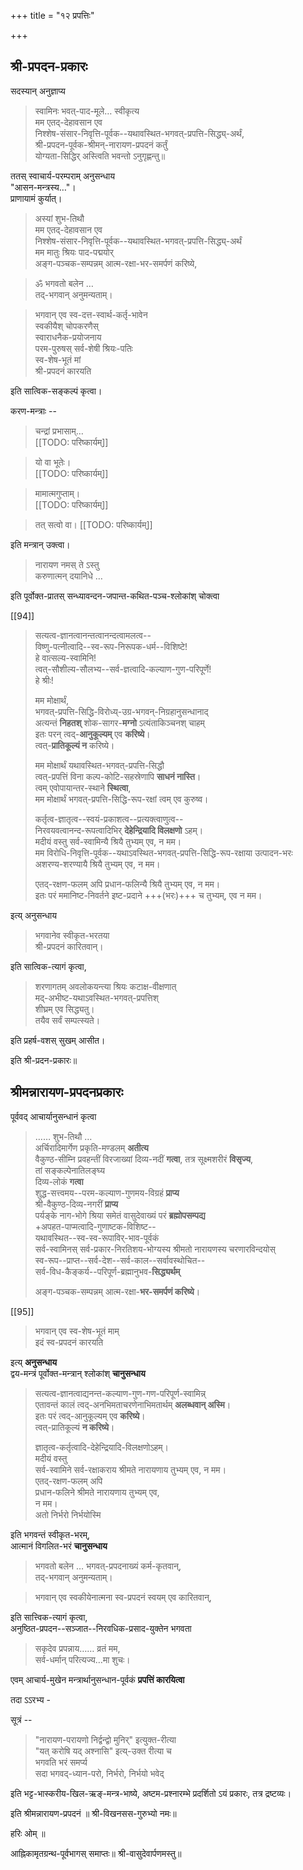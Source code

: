 +++
title = "१२ प्रपत्तिः"

+++
## श्री-प्रपदन-प्रकारः 

सदस्यान् अनुज्ञाप्य  

> स्वामिनः भवत्-पाद-मूले… स्वीकृत्य  
मम एतद्-देहावसान एव  
निश्शेष-संसार-निवृत्ति-पूर्वक--यथावस्थित-भगवत्-प्रपत्ति-सिद्ध्य्-अर्थं,   
श्री-प्रपदन-पूर्वक-श्रीमन्-नारायण-प्रपदनं कर्तुं  
योग्यता-सिद्धिर् अस्त्विति भवन्तो ऽनुगृह्णन्तु॥ 

ततस् स्वाचार्य-परम्पराम् अनुसन्धाय  
"आसन-मन्त्रस्य…"।  
प्राणायामं कुर्यात्। 

> अस्यां शुभ-तिथौ  
मम एतद्-देहावसान एव  
निश्शेष-संसार-निवृत्ति-पूर्वक--यथावस्थित-भगवत्-प्रपत्ति-सिद्ध्य्-अर्थं  
मम मातुः श्रियः पाद-पद्मयोर्  
अङ्ग-पञ्चक-सम्पन्नम् आत्म-रक्षा-भर-समर्पणं करिष्ये, 

> ॐ भगवतो बलेन …  
> तद्-भगवान् अनुमन्यताम्। 

> भगवान् एव स्व-दत्त-स्वार्थ-कर्तृ-भावेन  
> स्वकीयैश् चोपकरणैस्  
> स्वाराधनैक-प्रयोजनाय  
> परम-पुरुषस् सर्व-शेषी श्रियः-पतिः  
> स्व-शेष-भूतं मां  
> श्री-प्रपदनं कारयति 

इति सात्विक-सङ्कल्पं कृत्वा। 

करण-मन्त्राः --

> चन्द्रां प्रभासाम्…  
[[TODO: परिष्कार्यम्]]

> यो वा भूतेः।   
[[TODO: परिष्कार्यम्]]

> मामात्मगुप्ताम्।  
[[TODO: परिष्कार्यम्]]

> तत् सत्वो वा। 
[[TODO: परिष्कार्यम्]]

इति मन्त्रान् उक्त्वा।

> नारायण नमस् ते ऽस्तु  
> करुणात्मन् दयानिधे …

इति पूर्वोक्त-प्रातस् सन्ध्यावन्दन-जपान्त-कथित-पञ्च-श्लोकांश् चोक्त्वा  

[[94]]

> सत्यत्व-ज्ञानत्वानन्तत्वानन्दत्वामलत्व--  
विष्णु-पत्नीत्वादि--स्व-रूप-निरूपक-धर्म--विशिष्टे!  
हे वात्सल्य-स्वामिनि!  
त्वत्-सौशील्य-सौलभ्य--सर्व-ज्ञत्वादि-कल्याण-गुण-परिपूर्णे!  
हे श्रीः!  
>
> मम मोक्षार्थं,  
भगवत्-प्रपत्ति-सिद्धि-विरोध्य्-उग्र-भगवन्-निग्रहानुसन्धानाद्  
अत्यन्तं **निहतश्** शोक-सागर-**मग्नो** ऽत्यंताकिञ्चनश् चाहम्  
इतः परन् त्वद्-**आनुकूल्यम्** एव **करिष्ये**।  
त्वत्-**प्रातिकूल्यं न** करिष्ये।  
>
> मम मोक्षार्थं यथावस्थित-भगवत्-प्रपत्ति-सिद्धौ  
त्वत्-प्रपत्तिं विना कल्प-कोटि-सहस्रेणापि **साधनं नास्ति**।  
त्वम् एवोपायान्तर-स्थाने **स्थित्वा**,  
मम मोक्षार्थं भगवत्-प्रपत्ति-सिद्धि-रूप-रक्षां त्वम् एव कुरुष्व।  
> 
> कर्तृत्व-ज्ञातृत्व--स्वयं-प्रकाशत्व--प्रत्यक्त्वाणुत्व--  
निरवयवत्वानन्द-रूपत्वादिभिर् **देहेन्द्रियादि विलक्षणो** ऽहम्।  
मदीयं वस्तु सर्व-स्वामिन्यै श्रियै तुभ्यम् एव, न मम।  
मम विरोधि-निवृत्ति-पूर्वक--यथाऽवस्थित-भगवत्-प्रपत्ति-सिद्धि-रूप-रक्षाया उत्पादन-भरः  
अशरण्य-शरण्यायै श्रियै तुभ्यम् एव, न मम।  
>
> एतद्-रक्षण-फलम् अपि प्रधान-फलिन्यै श्रियै तुभ्यम् एव, न मम।  
इतः परं ममानिष्ट-निवर्तने इष्ट-प्रदाने +++(भरः)+++ च तुभ्यम्, एव न मम। 

इत्य् अनुसन्धाय 

> भगवानेव स्वीकृत-भरतया  
श्री-प्रपदनं कारितवान्। 

इति सात्विक-त्यागं कृत्वा, 

> शरणागतम् अवलोकयन्त्या श्रियः कटाक्ष-वीक्षणात्  
मद्-अभीष्ट-यथाऽवस्थित-भगवत्-प्रपत्तिश्  
शीघ्रम् एव सिद्ध्यतु।  
तयैव सर्वं सम्पत्स्यते। 

इति प्रहर्ष-वशस् सुखम् आसीत। 

इति श्री-प्रदन-प्रकारः॥ 

## श्रीमन्नारायण-प्रपदनप्रकारः 

पूर्ववद् आचार्यानुसन्धानं कृत्वा 

> …… शुभ-तिथौ …  
अर्चिरादिमार्गेण प्रकृति-मण्डलम् **अतीत्य**  
वैकुण्ठ-सीम्नि प्रवहन्तीं विरजाख्यां दिव्य-नदीं **गत्वा**,
तत्र सूक्ष्मशरीरं **विसृज्य**,  
तां सङ्कल्पेनातिलङ्घ्य  
दिव्य-लोकं **गत्वा**  
शुद्ध-सत्त्वमय--परम-कल्याण-गुणमय-विग्रहं **प्राप्य**  
श्री-वैकुण्ठ-दिव्य-नगरीं **प्राप्य**  
पर्यङ्के नाग-भोगे श्रिया समेतं वासुदेवाख्यं परं **ब्रह्मोपसम्पद्य**  
+अपहत-पाप्मत्वादि-गुणाष्टक-विशिष्ट--  
यथावस्थित--स्व-स्व-रूपाविर्-भाव-पूर्वकं  
सर्व-स्वामिनस् सर्व-प्रकार-निरतिशय-भोग्यस्य श्रीमतो नारायणस्य चरणारविन्दयोस्  
स्व-रूप--प्राप्त--सर्व-देश--सर्व-काल--सर्वावस्थोचित--  
सर्व-विध-कैङ्कर्य--परिपूर्ण-ब्रह्मानुभव-**सिद्ध्यर्थम्** 
>
> अङ्ग-पञ्चक-सम्पन्नम् आत्म-रक्षा-**भर-समर्पणं करिष्ये**।



[[95]]


> भगवान् एव स्व-शेष-भूतं माम्  
> इदं स्व-प्रपदनं कारयति 

इत्य् **अनुसन्धाय**  
द्वय-मन्त्रं पूर्वोक्त-मन्त्रान् श्लोकांश् **चानुसन्धाय**  

> सत्यत्व-ज्ञानत्वाद्यनन्त-कल्याण-गुण-गण-परिपूर्ण-स्वामिन्न्  
एतावन्तं कालं त्वद्-अनभिमताचरणेनाभिमतार्थम् **अलब्धवान् अस्मि**।  
इतः परं त्वद्-आनुकूल्यम् एव **करिष्ये**।  
त्वत्-प्रातिकूल्यं **न करिष्ये**।  
>
> ज्ञातृत्व-कर्तृत्वादि-देहेन्द्रियादि-विलक्षणोऽहम्।  
मदीयं वस्तु  
सर्व-स्वामिने सर्व-रक्षाकराय श्रीमते नारायणाय तुभ्यम् एव, न मम।  
एतद्-रक्षण-फलम् अपि  
प्रधान-फलिने श्रीमते नारायणाय तुभ्यम् एव,  
न मम।  
अतो निर्भरो निर्भयोस्मि 

इति भगवन्तं स्वीकृत-भरम्,  
आत्मानं विगलित-भरं **चानुसन्धाय** 

> भगवतो बलेन … भगवत्-प्रपदनाख्यं कर्म-कृतवान्,  
तद्-भगवान् अनुमन्यताम्।  

> भगवान् एव स्वकीयेनात्मना स्व-प्रपदनं स्वयम् एव कारितवान्, 

इति सात्त्विक-त्यागं कृत्वा,  
अनुष्ठित-प्रपदन--सञ्जात--निरवधिक-प्रसाद-युक्तेन भगवता  

> सकृदेव प्रपन्नाय…… व्रतं मम,  
सर्व-धर्मान् परित्यज्य…मा शुचः। 

एवम् आचार्य-मुखेन मन्त्रार्थानुसन्धान-पूर्वकं **प्रपत्तिं कारयित्वा** 

तदा ऽऽरभ्य -

सूत्रं -- 

> "नारायण-परायणो निर्द्वन्द्वो मुनिर्" इत्युक्त-रीत्या  
> "यत् करोषि यद् अश्नासि" इत्य्-उक्त रीत्या च  
> भगवति भरं समर्प्य  
> सदा भगवद्-ध्यान-परो, निर्भरो, निर्भयो भवेद् 

इति भट्ट-भास्करीय-खिल-ऋङ्-मन्त्र-भाष्ये, अष्टम-प्रश्नारम्भे प्रदर्शितो ऽयं प्रकारः, तत्र द्रष्टव्यः। 

इति श्रीमन्नारायण-प्रपदनं ॥
श्री-विखनसस-गुरुभ्यो नमः॥ 

हरिः ओम् ॥

आह्निकामृतग्रन्थ-पूर्वभागस् समाप्तः॥ 
श्री-वासुदेवार्पणमस्तु॥